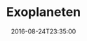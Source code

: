 ---
date: '2016-08-24T23:35:00'
talk_date: '2004-04-01T00:00:00'
talk_speakers:
  speaker1:
    name: Dr. Frank Gottschald
title: Exoplaneten
---